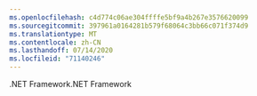 ```yaml
---
ms.openlocfilehash: c4d774c06ae304ffffe5bf9a4b267e3576620099
ms.sourcegitcommit: 397961a0164281b579f68064c3bb66c071f374d9
ms.translationtype: MT
ms.contentlocale: zh-CN
ms.lasthandoff: 07/14/2020
ms.locfileid: "71140246"
---
```

<span data-ttu-id="49773-101">.NET Framework</span><span class="sxs-lookup"><span data-stu-id="49773-101">.NET Framework</span></span>